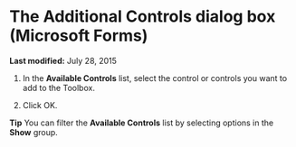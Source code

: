 
# The Additional Controls dialog box (Microsoft Forms)

 **Last modified:** July 28, 2015



1. In the  **Available Controls** list, select the control or controls you want to add to the Toolbox.
    
2. Click OK.
    


 **Tip**  You can filter the  **Available Controls** list by selecting options in the **Show** group.

